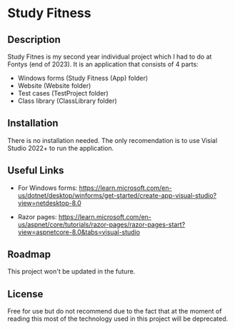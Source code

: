 # Study Fitness


## Description
Study Fitnes is my second year individual project which I had to do at Fontys (end of 2023). It is an application that consists of 4 parts:
- Windows forms (Study Fitness (App) folder)
- Website  (Website folder)
- Test cases  (TestProject folder)
- Class library  (ClassLibrary folder)


## Installation
There is no installation needed. The only recomendation is to use Visial Studio 2022+ to run the application.

## Useful Links
- For Windows forms: https://learn.microsoft.com/en-us/dotnet/desktop/winforms/get-started/create-app-visual-studio?view=netdesktop-8.0

- Razor pages: https://learn.microsoft.com/en-us/aspnet/core/tutorials/razor-pages/razor-pages-start?view=aspnetcore-8.0&tabs=visual-studio


## Roadmap
This project won't be updated in the future.


## License
Free for use but do not recommend due to the fact that at the moment of reading this most of the technology used in this project will be deprecated.

